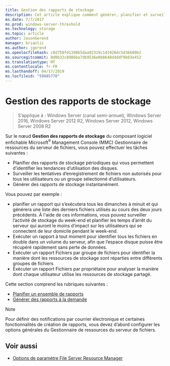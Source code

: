 ```yaml
---
title: Gestion des rapports de stockage
description: Cet article explique comment générer, planifier et surveiller des rapports de stockage
ms.date: 7/7/2017
ms.prod: windows-server-threshold
ms.technology: storage
ms.topic: article
author: JasonGerend
manager: brianlic
ms.author: jgerend
ms.openlocfilehash: c0d750fd139865daa92319c1d1926dc5d36669b2
ms.sourcegitcommit: 0d0b32c8986ba7db9536e0b8648d4ddf9b03e452
ms.translationtype: MT
ms.contentlocale: fr-FR
ms.lasthandoff: 04/17/2019
ms.locfileid: "59885770"
---
```

# <a name="storage-reports-management"></a>Gestion des rapports de stockage

> S’applique à : Windows Server (canal semi-annuel), Windows Server 2016, Windows Server 2012 R2, Windows Server 2012, Windows Server 2008 R2

Sur le nœud **Gestion des rapports de stockage** du composant logiciel enfichable Microsoft<sup>®</sup> Management Console (MMC) Gestionnaire de ressources du serveur de fichiers, vous pouvez effectuer les tâches suivantes :

-   Planifier des rapports de stockage périodiques qui vous permettent d’identifier les tendances d’utilisation des disques.
-   Surveiller les tentatives d’enregistrement de fichiers non autorisés pour tous les utilisateurs ou un groupe sélectionné d’utilisateurs.
-   Générer des rapports de stockage instantanément.

Vous pouvez par exemple :

-   planifier un rapport qui s’exécutera tous les dimanches à minuit et qui générera une liste des derniers fichiers utilisés au cours des deux jours précédents. À l'aide de ces informations, vous pouvez surveiller l’activité de stockage du week-end et planifier les temps d’arrêt du serveur qui auront le moins d’impact sur les utilisateurs qui se connectent de leur domicile pendant le week-end.
-   Exécuter un rapport à tout moment pour identifier tous les fichiers en double dans un volume du serveur, afin que l’espace disque puisse être récupéré rapidement sans perte de données.
-   Exécuter un rapport Fichiers par groupe de fichiers pour identifier la manière dont les ressources de stockage sont réparties entre différents groupes de fichiers 
-   Exécuter un rapport Fichiers par propriétaire pour analyser la manière dont chaque utilisateur utilise les ressources de stockage partagé.

Cette section comprend les rubriques suivantes :

-   [Planifier un ensemble de rapports](schedule-set-of-reports.md)
-   [Générer des rapports à la demande](generate-reports-on-demand.md)

> [!Note]
> Pour définir des notifications par courrier électronique et certaines fonctionnalités de création de rapports, vous devez d’abord configurer les options générales du Gestionnaire de ressources du serveur de fichiers.

## <a name="see-also"></a>Voir aussi

-   [Options de paramètre File Server Resource Manager](setting-file-server-resource-manager-options.md)


